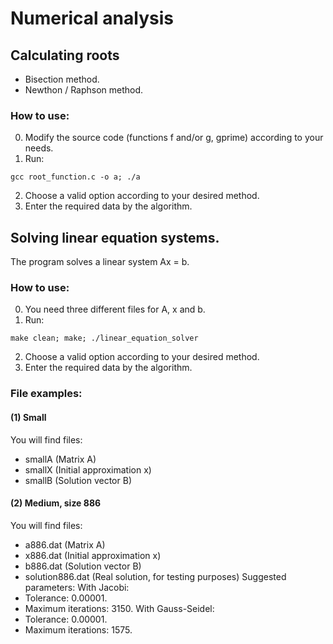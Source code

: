 # Numerical analysis

## Calculating roots
- Bisection method.
- Newthon / Raphson method.

### How to use:
0. Modify the source code (functions f and/or g, gprime) according to your needs.
1. Run:
````
gcc root_function.c -o a; ./a
````
2. Choose a valid option according to your desired method.
3. Enter the required data by the algorithm.

## Solving linear equation systems.

The program solves a linear system Ax = b.

### How to use:
0. You need three different files for A, x and b.
1. Run:
````
make clean; make; ./linear_equation_solver
````
2. Choose a valid option according to your desired method.
3. Enter the required data by the algorithm.

### File examples:

#### (1) Small
You will find files:
- smallA (Matrix A)
- smallX (Initial approximation x)
- smallB (Solution vector B)

#### (2) Medium, size 886
You will find files:
- a886.dat (Matrix A)
- x886.dat (Initial approximation x)
- b886.dat (Solution vector B)
- solution886.dat (Real solution, for testing purposes)
Suggested parameters:
With Jacobi:
- Tolerance: 0.00001.
- Maximum iterations: 3150.
With Gauss-Seidel:
- Tolerance: 0.00001.
- Maximum iterations: 1575.